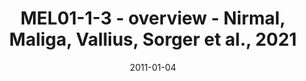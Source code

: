 ---
title: MEL01-1-3 - overview - Nirmal, Maliga, Vallius, Sorger et al., 2021
image: https://labsyspharm.github.io/HTA-MELATLAS-1/images/thumbnail-MEL01-1-3-overview.jpg
date: '2011-01-04'
minerva_link: https://labsyspharm.github.io/HTA-MELATLAS-1/stories/MEL01-1-3-overview.html
info_link: null
show_page_link: false
---